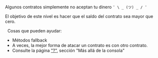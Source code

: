 Algunos contratos simplemente no aceptan tu dinero `¯ \ _ (ツ) _ / ¯`

El objetivo de este nivel es hacer que el saldo del contrato sea mayor que cero.

&nbsp;
Cosas que pueden ayudar:
* Métodos fallback
* A veces, la mejor forma de atacar un contrato es con otro contrato.
* Consulte la página ["?"](https://lux.openzeppelin.com/help), sección "Más allá de la consola"